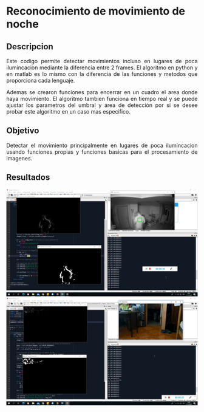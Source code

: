 # Reconocimiento de movimiento de noche
## Descripcion
<p align="justify">	
Este codigo permite detectar movimientos incluso en lugares de poca ilumincacion mediante la diferencia entre 2 frames. El algoritmo en python y en matlab es lo mismo con la diferencia de las funciones y metodos que proporciona cada lenguaje. 
</p>
<p align="justify">
Ademas se crearon funciones para encerrar en un cuadro el area donde haya movimiento. El algoritmo tambien funciona en tiempo real y se puede ajustar los parametros del umbral y area de detección por si se desee probar este algoritmo en un caso mas especifico.
</p>

## Objetivo
<p align="justify">
Detectar el movimiento principalmente en lugares de poca ilumincacion usando funciones propias y funciones basicas para el procesamiento de imagenes.
</p>

## Resultados
![](images/resultado_1.png)
![](images/resultado_2.png)
